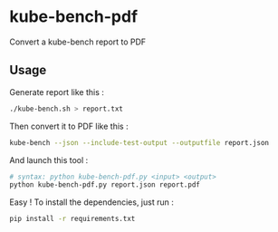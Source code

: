 # kube-bench-pdf
Convert a kube-bench report to PDF

## Usage
Generate report like this : 
```bash
./kube-bench.sh > report.txt
```

Then convert it to PDF like this : 
```bash
kube-bench --json --include-test-output --outputfile report.json
```

And launch this tool : 
```bash
# syntax: python kube-bench-pdf.py <input> <output>
python kube-bench-pdf.py report.json report.pdf
```

Easy ! To install the dependencies, just run : 
```bash
pip install -r requirements.txt
```